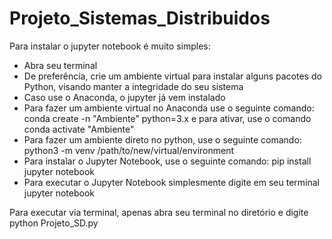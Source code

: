 # Projeto_Sistemas_Distribuidos

Para instalar o jupyter notebook é muito simples:
- Abra seu terminal
- De preferência, crie um ambiente virtual para instalar alguns pacotes do Python, visando manter a integridade do seu sistema
- Caso use o Anaconda, o jupyter já vem instalado
- Para fazer um ambiente virtual no Anaconda use o seguinte comando: conda create -n "Ambiente" python=3.x e para ativar, use o comando conda activate "Ambiente"
- Para fazer um ambiente direto no python, use o seguinte comando: python3 -m venv /path/to/new/virtual/environment
- Para instalar o Jupyter Notebook, use o seguinte comando: pip install jupyter notebook
- Para executar o Jupyter Notebook simplesmente digite em seu terminal jupyter notebook

Para executar via terminal, apenas abra seu terminal no diretório e digite python Projeto_SD.py
